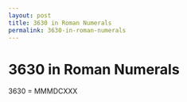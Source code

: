 ```yaml
---
layout: post
title: 3630 in Roman Numerals
permalink: 3630-in-roman-numerals
---
```


# 3630 in Roman Numerals

3630 = MMMDCXXX
